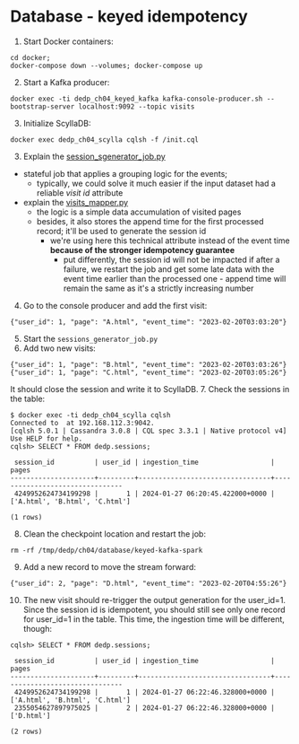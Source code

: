 # Database - keyed idempotency
1. Start Docker containers:
```
cd docker;
docker-compose down --volumes; docker-compose up
```
2. Start a Kafka producer:
```
docker exec -ti dedp_ch04_keyed_kafka kafka-console-producer.sh --bootstrap-server localhost:9092 --topic visits
```
3. Initialize ScyllaDB:
```
docker exec dedp_ch04_scylla cqlsh -f /init.cql
```
3. Explain the [session_sgenerator_job.py](sessions_generator_job.py)
* stateful job that applies a grouping logic for the events;
  * typically, we could solve it much easier if the input dataset had a reliable _visit id_ attribute
* explain the [visits_mapper.py](visits_mapper.py)
  * the logic is a simple data accumulation of visited pages
  * besides, it also stores the append time for the first processed record; it'll be used to generate
    the session id
    * we're using here this technical attribute instead
      of the event time **because of the stronger idempotency guarantee**
      * put differently, the session id will not be impacted if after a failure, 
        we restart the job and get some late data with the event time earlier than the processed 
        one - append time will remain the same as it's a strictly increasing number
4. Go to the console producer and add the first visit:
```
{"user_id": 1, "page": "A.html", "event_time": "2023-02-20T03:03:20"}
```
5. Start the `sessions_generator_job.py`
6. Add two new visits:
```
{"user_id": 1, "page": "B.html", "event_time": "2023-02-20T03:03:26"}
{"user_id": 1, "page": "C.html", "event_time": "2023-02-20T03:05:26"}
```
It should close the session and write it to ScyllaDB.
7. Check the sessions in the table:
```
$ docker exec -ti dedp_ch04_scylla cqlsh
Connected to  at 192.168.112.3:9042.
[cqlsh 5.0.1 | Cassandra 3.0.8 | CQL spec 3.3.1 | Native protocol v4]
Use HELP for help.
cqlsh> SELECT * FROM dedp.sessions;

 session_id          | user_id | ingestion_time                  | pages
---------------------+---------+---------------------------------+--------------------------------
 4249952624734199298 |       1 | 2024-01-27 06:20:45.422000+0000 | ['A.html', 'B.html', 'C.html']

(1 rows)
```

8. Clean the checkpoint location and restart the job:
```
rm -rf /tmp/dedp/ch04/database/keyed-kafka-spark
```

9. Add a new record to move the stream forward:
```
{"user_id": 2, "page": "D.html", "event_time": "2023-02-20T04:55:26"}
```

10. The new visit should re-trigger the output generation for the user_id=1. Since the session id is 
idempotent, you should still see only one record for user_id=1 in the table. 
This time, the ingestion time will be different, though:
```
cqlsh> SELECT * FROM dedp.sessions;

 session_id          | user_id | ingestion_time                  | pages
---------------------+---------+---------------------------------+--------------------------------
 4249952624734199298 |       1 | 2024-01-27 06:22:46.328000+0000 | ['A.html', 'B.html', 'C.html']
 2355054627897975025 |       2 | 2024-01-27 06:22:46.328000+0000 |                     ['D.html']

(2 rows)
```